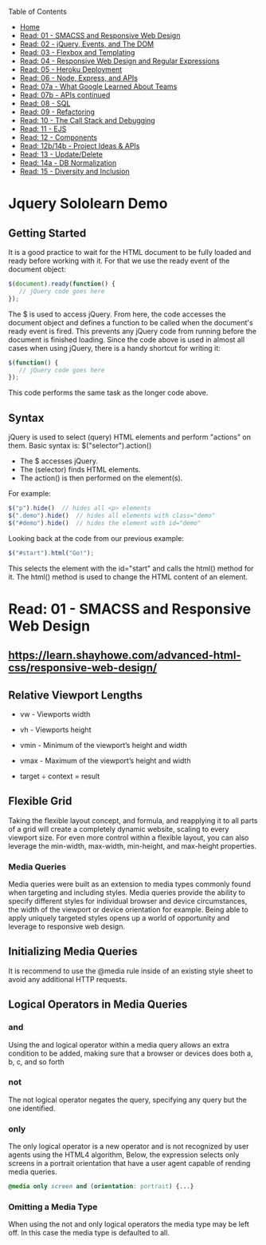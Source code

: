 Table of Contents
* [Home](https://nickmagruder.github.io/reading-notes/)
* [Read: 01 - SMACSS and Responsive Web Design](read_301-01.md)
* [Read: 02 - jQuery, Events, and The DOM](read_301-02.md)
* [Read: 03 - Flexbox and Templating](read_301-03.md)
* [Read: 04 - Responsive Web Design and Regular Expressions](read_301-04.md)
* [Read: 05 - Heroku Deployment](read_301-05.md)
* [Read: 06 - Node, Express, and APIs](read_301-06.md)
* [Read: 07a - What Google Learned About Teams](read_301-07a.md)
* [Read: 07b - APIs continued](read_301-07b.md)
* [Read: 08 - SQL](read_301-08.md)
* [Read: 09 - Refactoring](read_301-09.md)
* [Read: 10 - The Call Stack and Debugging](read_301-10.md)
* [Read: 11 - EJS](read_301-11.md)
* [Read: 12 - Components](read_301-12.md)
* [Read: 12b/14b - Project Ideas & APIs](read_301-12b.md)
* [Read: 13 - Update/Delete](read_301-13.md)
* [Read: 14a - DB Normalization](read_301-14a.md)
* [Read: 15 - Diversity and Inclusion](read_301-15.md)

# Jquery Sololearn Demo

## Getting Started

It is a good practice to wait for the HTML document to be fully loaded and ready before working with it.
For that we use the ready event of the document object:
```javascript
$(document).ready(function() {
   // jQuery code goes here
});
``` 

The $ is used to access jQuery. From here, the code accesses the document object and defines a function to be called when the document's ready event is fired.
This prevents any jQuery code from running before the document is finished loading.
Since the code above is used in almost all cases when using jQuery, there is a handy shortcut for writing it:

```javascript
$(function() {
   // jQuery code goes here
});
```

This code performs the same task as the longer code above.

## Syntax

jQuery is used to select (query) HTML elements and perform "actions" on them.
Basic syntax is: $("selector").action()
- The $ accesses jQuery.
- The (selector) finds HTML elements.
- The action() is then performed on the element(s).

For example:
```javascript
$("p").hide()  // hides all <p> elements
$(".demo").hide()  // hides all elements with class="demo"
$("#demo").hide()  // hides the element with id="demo"
```
Looking back at the code from our previous example:
```javascript
$("#start").html("Go!");
```

This selects the element with the id="start" and calls the html() method for it. The html() method is used to change the HTML content of an element.



# Read: 01 - SMACSS and Responsive Web Design

## https://learn.shayhowe.com/advanced-html-css/responsive-web-design/

## Relative Viewport Lengths

* vw - Viewports width
* vh - Viewports height
* vmin - Minimum of the viewport’s height and width
* vmax - Maximum of the viewport’s height and width

* target ÷ context = result

## Flexible Grid
Taking the flexible layout concept, and formula, and reapplying it to all parts of a grid will create a completely dynamic website, scaling to every viewport size. For even more control within a flexible layout, you can also leverage the min-width, max-width, min-height, and max-height properties.

### Media Queries
Media queries were built as an extension to media types commonly found when targeting and including styles. Media queries provide the ability to specify different styles for individual browser and device circumstances, the width of the viewport or device orientation for example. Being able to apply uniquely targeted styles opens up a world of opportunity and leverage to responsive web design.

## Initializing Media Queries
It is recommend to use the @media rule inside of an existing style sheet to avoid any additional HTTP requests.

## Logical Operators in Media Queries
### and
Using the and logical operator within a media query allows an extra condition to be added, making sure that a browser or devices does both a, b, c, and so forth
### not
The not logical operator negates the query, specifying any query but the one identified.
### only
The only logical operator is a new operator and is not recognized by user agents using the HTML4 algorithm, Below, the expression selects only screens in a portrait orientation that have a user agent capable of rending media queries.
```css
@media only screen and (orientation: portrait) {...}
```

### Omitting a Media Type
When using the not and only logical operators the media type may be left off. In this case the media type is defaulted to all.







